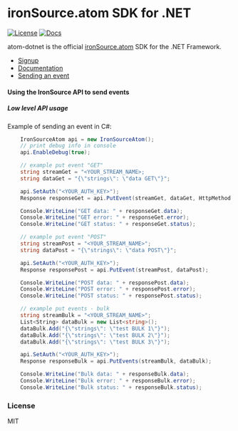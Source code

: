 # ironSource.atom SDK for .NET

[![License][license-image]][license-url]
[![Docs][docs-image]][docs-url]

atom-dotnet is the official [ironSource.atom](http://www.ironsrc.com/data-flow-management) SDK for the .NET Framework.

- [Signup](https://atom.ironsrc.com/#/signup)
- [Documentation](https://ironsource.github.io/atom-dotnet/)
- [Sending an event](#Using-the-IronSource-API-to-send-events)

#### Using the IronSource API to send events 
##### Low level API usage
Example of sending an event in C#:
```csharp
	IronSourceAtom api = new IronSourceAtom();
	// print debug info in console
	api.EnableDebug(true);

	// example put event "GET"
	string streamGet = "<YOUR_STREAM_NAME>;
	string dataGet = "{\"strings\": \"data GET\"}";

	api.SetAuth("<YOUR_AUTH_KEY>");
	Response responseGet = api.PutEvent(streamGet, dataGet, HttpMethod.GET);

	Console.WriteLine("GET data: " + responseGet.data);
	Console.WriteLine("GET error: " + responseGet.error);
	Console.WriteLine("GET status: " + responseGet.status);

	// example put event "POST"
	string streamPost = "<YOUR_STREAM_NAME>";
	string dataPost = "{\"strings\": \"data POST\"}";

	api.SetAuth("<YOUR_AUTH_KEY>");
	Response responsePost = api.PutEvent(streamPost, dataPost);

	Console.WriteLine("POST data: " + responsePost.data);
	Console.WriteLine("POST error: " + responsePost.error);
	Console.WriteLine("POST status: " + responsePost.status);

	// example put events - bulk
	string streamBulk = "<YOUR_STREAM_NAME>";
	List<String> dataBulk = new List<string>(); 
	dataBulk.Add("{\"strings\": \"test BULK 1\"}");
	dataBulk.Add("{\"strings\": \"test BULK 2\"}");
	dataBulk.Add("{\"strings\": \"test BULK 3\"}");

	api.SetAuth("<YOUR_AUTH_KEY>");
	Response responseBulk = api.PutEvents(streamBulk, dataBulk);

	Console.WriteLine("Bulk data: " + responseBulk.data);
	Console.WriteLine("Bulk error: " + responseBulk.error);
	Console.WriteLine("Bulk status: " + responseBulk.status);
```

### License
MIT

[license-image]: https://img.shields.io/badge/license-MIT-blue.svg?style=flat-square
[license-url]: LICENSE
[docs-image]: https://img.shields.io/badge/docs-latest-blue.svg
[docs-url]: https://ironsource.github.io/atom-dotnet/